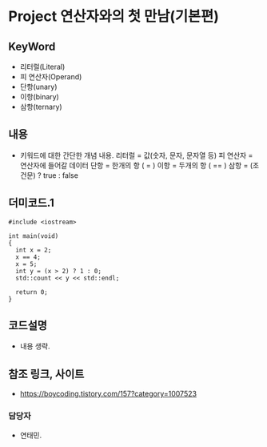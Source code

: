 # Project 연산자와의 첫 만남(기본편)

## KeyWord
- 리터럴(Literal)
- 피 연산자(Operand)
- 단항(unary)
- 이항(binary)
- 삼항(ternary)

## 내용
- 키워드에 대한 간단한 개념 내용.
리터럴 = 값(숫자, 문자, 문자열 등)
피 연산자 = 연산자에 들어갈 데이터
단항 = 한개의 항 ( = )
이항 = 두개의 항 ( == )
삼항 = (조건문) ? true : false

## 더미코드.1
```
#include <iostream>

int main(void)
{
  int x = 2;
  x == 4;
  x = 5;
  int y = (x > 2) ? 1 : 0;
  std::count << y << std::endl;
  
  return 0;
}
```
## 코드설명
- 내용 생략.

## 참조 링크, 사이트
- https://boycoding.tistory.com/157?category=1007523

### 담당자
- 연태민.

